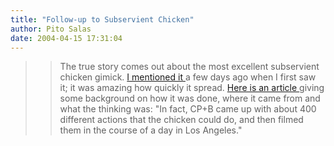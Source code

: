 ```yaml
---
title: "Follow-up to Subservient Chicken"
author: Pito Salas
date: 2004-04-15 17:31:04
---
```


>>

>> The true story comes out about the most excellent subservient chicken
gimick. [I mentioned it ](</weblogs/archives/000385.html>)a few days ago when
I first saw it; it was amazing how quickly it spread. [Here is an article
](<http://www.adweek.com/aw/creative/article_display.jsp?vnu_content_id=1000486708>)giving
some background on how it was done, where it came from and what the thinking
was: "In fact, CP+B came up with about 400 different actions that the chicken
could do, and then filmed them in the course of a day in Los Angeles."


